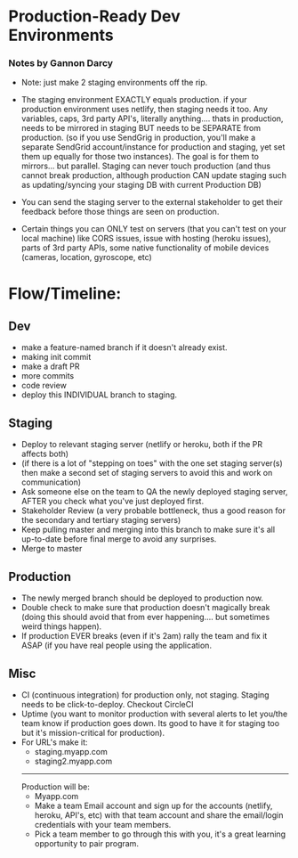 # Production-Ready Dev Environments

### Notes by Gannon Darcy

- Note: just make 2 staging environments off the rip.

- The staging environment EXACTLY equals production. if your production environment uses netlify, then staging needs it too. Any variables, caps, 3rd party API's, literally anything.... thats in production, needs to be mirrored in staging BUT needs to be SEPARATE from production. (so if you use SendGrig in production, you'll make a separate SendGrid account/instance for production and staging, yet set them up equally for those two instances). The goal is for them to mirrors... but parallel. Staging can never touch production (and thus cannot break production, although production CAN update staging such as updating/syncing your staging DB with current Production DB)

- You can send the staging server to the external stakeholder to get their feedback before those things are seen on production.

- Certain things you can ONLY test on servers (that you can't test on your local machine) like CORS issues, issue with hosting (heroku issues), parts of 3rd party APIs, some native functionality of mobile devices (cameras, location, gyroscope, etc)

# Flow/Timeline:

## **Dev**

- make a feature-named branch if it doesn't already exist.
- making init commit
- make a draft PR
- more commits
- code review
- deploy this INDIVIDUAL branch to staging.

## **Staging**

- Deploy to relevant staging server (netlify or heroku, both if the PR affects both)
- (if there is a lot of "stepping on toes" with the one set staging server(s) then make a second set of staging servers to avoid this and work on communication)
- Ask someone else on the team to QA the newly deployed staging server, AFTER you check what you've just deployed first.
- Stakeholder Review (a very probable bottleneck, thus a good reason for the secondary and tertiary staging servers)
- Keep pulling master and merging into this branch to make sure it's all up-to-date before final merge to avoid any surprises.
- Merge to master

## **Production**

- The newly merged branch should be deployed to production now.
- Double check to make sure that production doesn't magically break (doing this should avoid that from ever happening.... but sometimes weird things happen).
- If production EVER breaks (even if it's 2am) rally the team and fix it ASAP (if you have real people using the application.

## **Misc**

- CI (continuous integration) for production only, not staging. Staging needs to be click-to-deploy. Checkout CircleCI
- Uptime (you want to monitor production with several alerts to let you/the team know if production goes down. Its good to have it for staging too but it's mission-critical for production).
- For URL's make it:
  - staging.myapp.com
  - staging2.myapp.com
  ***
  Production will be:
  - Myapp.com
  - Make a team Email account and sign up for the accounts (netlify, heroku, API's, etc) with that team account and share the email/login credentials with your team members.
  - Pick a team member to go through this with you, it's a great learning opportunity to pair program.
